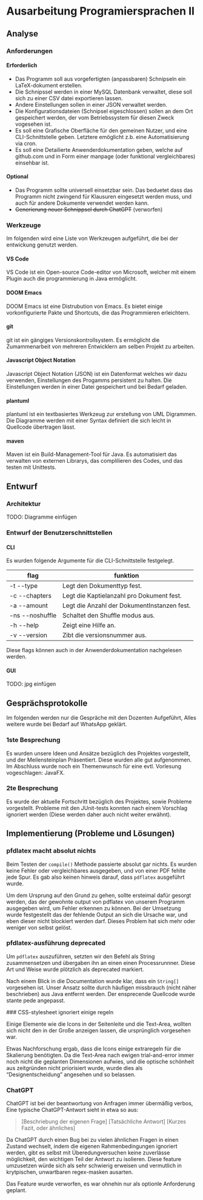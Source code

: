 # Ausarbeitung Programiersprachen II

## Analyse

### Anforderungen

#### Erforderlich

-   Das Programm soll aus vorgefertigten (anpassbaren) Schnipseln ein LaTeX-dokument erstellen.
-   Die Schnipssel werden in einer MySQL Datenbank verwaltet, diese soll sich zu einer CSV datei exportieren lassen.
-   Andere Einstellungen sollen in einer JSON verwaltet werden.
-   Die Konfigurationsdateien (Schnipsel eigeschlossen) sollen an dem Ort gespeichert werden, der vom Betriebssystem für diesen Zweck vogesehen ist.
-   Es soll eine Grafische Oberfläche für den gemeinen Nutzer, und eine CLI-Schnittstelle geben. Letztere emöglicht z.b. eine Automatisierung via cron.
-   Es soll eine Detailierte Anwenderdokumentation geben, welche auf github.com und in Form einer manpage (oder funktional vergleichbares) einsehbar ist.

#### Optional

-   Das Programm sollte universell einsetzbar sein.
    Das beduetet dass das Programm nicht zwingend für Klausuren eingesetzt werden muss, und auch für andere Dokumente verwendet werden kann.
-   <del>Generierung neuer Schnippsel durch ChatGPT</del> (verworfen)

### Werkzeuge

Im folgenden wird eine Liste von Werkzeugen aufgeführt, die bei der entwickung genutzt werden.

#### VS Code

VS Code ist ein Open-source Code-editor von Microsoft, 
welcher mit einem Plugin auch die programmierung in Java ermöglicht.

#### DOOM Emacs

DOOM Emacs ist eine Distrubution von Emacs.
Es bietet einige vorkonfigurierte Pakte und Shortcuts, die das Programmieren erleichtern.

#### git

git ist ein gängiges Versionskontrollsystem.
Es ermöglicht die Zumammenarbeit von mehreren Entwicklern am selben Projekt zu arbeiten.

#### Javascript Object Notation

Javascript Object Notation (JSON) ist ein Datenformat welches wir dazu verwenden, 
Einstellungen des Progamms persistent zu halten.
Die Einstellungen werden in einer Datei gespeichert und bei Bedarf geladen.

#### plantuml

plantuml ist ein textbasiertes Werkzeug zur erstellung von UML Digrammen.
Die Diagramme werden mit einer Syntax definiert die sich leicht in Quellcode übertragen lässt.

#### maven

Maven ist ein Build-Management-Tool für Java. 
Es automatisiert das verwalten von externen Librarys, das complilieren des Codes,
und das testen mit Unittests.

## Entwurf

### Architektur

TODO: Diagramme einfügen

### Entwurf der Benutzerschnittstellen

#### CLI

Es wurden folgende Argumente für die CLI-Schnittstelle festgelegt.

| flag                      | funktion                                    |
| ------------------------- | ------------------------------------------- |
| -t  --type <type>         | Legt den Dokumenttyp fest.                  |
| -c  --chapters <chapters> | Legt die Kaptielanzahl pro Dokument fest.   |
| -a  --amount <amount>     | Legt die Anzahl der DokumentInstanzen fest. |
| -ns --noshuffle           | Schaltet den Shuffle modus aus.             |
| -h  --help                | Zeigt eine Hilfe an.                        |
| -v  --version             | Zibt die versionsnummer aus.                |

Diese flags können auch in der Anwenderdokumentation nachgelesen werden.

#### GUI

TODO: jpg einfügen

## Gesprächsprotokolle

Im folgenden werden nur die Gespräche mit den Dozenten Aufgeführt,
Alles weitere wurde bei Bedarf auf WhatsApp geklärt.

### 1ste Besprechung

Es wurden unsere Ideen und Ansätze bezüglich des Projektes vorgestellt,
und der Meilensteinplan Präsentiert.
Diese wurden alle gut aufgenommen.
Im Abschluss wurde noch ein Themenwunsch für eine evtl. Vorlesung vogeschlagen: JavaFX.

### 2te Besprechung

Es wurde der aktuelle Fortschritt bezüglich des Projektes, sowie Probleme vorgestellt.
Probleme mit den JUnit-tests konnten nach einem Vorschlag ignoriert werden (Diese werden daher auch nicht weiter erwähnt).

## Implementierung (Probleme und Lösungen)

### pfdlatex macht absolut nichts

Beim Testen der `compile()` Methode passierte absolut gar nichts.
Es wurden keine Fehler oder vergleichbares ausgegeben, und von einer PDF fehlte jede Spur.
Es gab also keinen hinweis darauf, dass `pdflatex` ausgeführt wurde.

Um dem Ursprung auf den Grund zu gehen, sollte ersteimal dafür gesorgt werden,
das der gewohnte output von pdflatex von unserem Programm ausgegeben wird, um Fehler erkennen zu können.
Bei der Umsetzung wurde festgestellt das der fehlende Output an sich die Ursache war, und eben dieser nicht blockiert werden darf.
Dieses Problem hat sich mehr oder weniger von selbst gelöst.

### pfdlatex-ausführung deprecated

Um `pdflatex` auszuführen, setzten wir den Befehl als String zusammensetzen und übergaben ihn an einen einen Processrunnner.
Diese Art und Weise wurde plötzlich als deprecated markiert.

Nach einem Blick in die Documentation wurde klar, dass ein `String[]` vorgesehen ist.
Unser Ansatz sollte durch häufigen missbrauch (nicht näher beschrieben) aus Java entfernt werden.
Der ensprecende Quellcode wurde stante pede angepasst.

\### CSS-stylesheet ignoriert einige regeln

Einige Elemente wie die Icons in der Seitenleite und die Text-Area,
wollten sich nicht den in der Große anzeigen lassen, die ursprünglich vorgesehen war.

Etwas Nachforschung ergab, dass die Icons einige extraregeln für die Skalierung benötigten.
Da die Text-Area nach ewigen trial-and-error immer noch nicht die geplanten Dimensionen aufwies, 
und die optische schönheit aus zeitgründen nicht priorisiert wurde, wurde dies als &ldquo;Designentscheidung&rdquo; angesehen und so belassen.

### ChatGPT

ChatGPT ist bei der beantwortung von Anfragen immer übermäßig verbos,
Eine typische ChatGPT-Antwort sieht in etwa so aus:

> [Beschriebung der eigenen Frage]
> [Tatsächliche Antwort]
> [Kurzes Fazit, oder ähnliches]

Da ChatGPT durch einen Bug bei zu vielen ähnlichen Fragen in einen Zustand wechselt, indem die eigenen Rahmenbedingungen ignoriert werden, gibt es selbst mit Überedungversuchen keine zuverlässe möglichkeit, den wichtigen Teil der Antwort zu isolieren. 
Diese feature umzusetzen würde sich als sehr schwierig erweisen und vermutlich in krytpischen, unwartbaren regex-masken ausarten.

Das Feature wurde verworfen, es war ohnehin nur als optionle Anforderung geplant.
